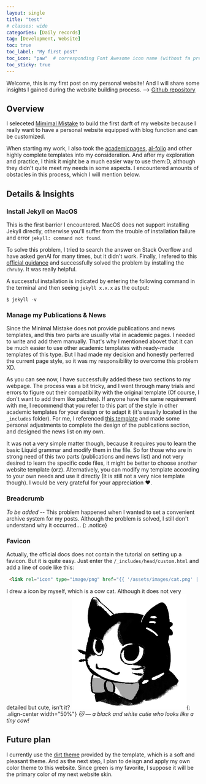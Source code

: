 ```yaml
---
layout: single
title: "test"
# classes: wide
categories: [Daily records]
tag: [Development, Website]
toc: true
toc_label: "My first post"
toc_icon: "paw"  # corresponding Font Awesome icon name (without fa prefix)
toc_sticky: true
---
```

Welcome, this is my first post on my personal website! And I will share some insights I gained during the website building process.
--> [Github repository](https://github.com/jiangmizzz/my-website)

## Overview
I seleceted [Mimimal Mistake](https://mmistakes.github.io/minimal-mistakes/) to build the first darft of my website because I really want to have a personal website equipped with blog function and can be customized.

When starting my work, I also took the [academicpages](https://github.com/academicpages/academicpages.github.io), [al-folio](https://github.com/alshedivat/al-folio) and other highly complete templates into my consideration. And after my exploration and practice, I think it might be a much easier way to use them:D, although they didn't quite meet my needs in some aspects. I encountered amounts of obstacles in this process, which I will mention below.

## Details & Insights
### Install Jekyll on MacOS
This is the first barrier I encountered. MacOS does not support installing Jekyll directly, otherwise you'll suffer from the trouble of installation failure and error `jekyll: command not found`.

To solve this problem, I tried to search the answer on Stack Overflow and have asked genAI for many times, but it didn't work. Finally, I refered to this [official guidance](https://jekyllrb.com/docs/installation/macos/) and successfully solved the problem by installing the `chruby`. It was really helpful.

A successful installation is indicated by entering the following command in the terminal and then seeing `jekyll x.x.x` as the output: 
```terminal
$ jekyll -v 
```

### Manage my Publications & News
Since the Minimal Mistake does not provide publications and news templates, and this two parts are usually vital in academic pages. I needed to write and add them manually. That's why I mentioned abovet that it can be much easier to use other academic templates with ready-made templates of this type. But I had made my decision and honestly perferred the current page style, so it was my responsibility to overcome this problem XD.

As you can see now, I have successfully added these two sections to my webpage. The process was a bit tricky, and I went through many trials and errors to figure out their compatibility with the original template (Of course, I don't want to add them like patches). If anyone have the same requirement with me, I recommend that you refer to this part of the style in other academic templates for your design or to adapt it (it's usually located in the `_includes` folder). For me, I referenced [this template](https://github.com/domoritz/domoritz.github.io/tree/master) and made some personal adjustments to complete the design of the publications section, and designed the news list on my own.

It was not a very simple matter though, because it requires you to learn the basic Liquid grammar and modify them in the file. So for those who are in strong need of this two parts (publications and news list) and not very desired to learn the specific code files, it might be better to choose another website template (orz). Alternatively, you can modify my template according to your own needs and use it directly (It is still not a very nice template though). I would be very grateful for your appreciation ❤️.


### Breadcrumb
*To be added* 
-- This problem happened when I wanted to set a convenient archive system for my posts. Although the problem is solved, I still don't understand why it occurred...
{: .notice}

### Favicon
Actually, the official docs does not contain the tutorial on setting up a favicon. But it is quite easy. Just enter the `/_includes/head/custom.html` and add a line of code like this: 
```html
 <link rel="icon" type="image/png" href="{{ '/assets/images/cat.png' | relative_url }}">
 ```
I drew a icon by myself, which is a cow cat. Although it does not very detailed but cute, isn't it?
![My cat](/assets/images/cat.png){: .align-center width="50%"}
 *🐱 — a black and white cutie who looks like a tiny cow!* 


## Future plan
I currently use the [dirt theme](https://mmistakes.github.io/minimal-mistakes/docs/configuration/#dirt-skin-dirt) provided by the template, which is a soft and pleasant theme. And as the next step, I plan to deisgn and apply my own color theme to this website. Since <span class="first-post-green-text">green</span> is my favorite, I suppose it will be the primary color of my next website skin.